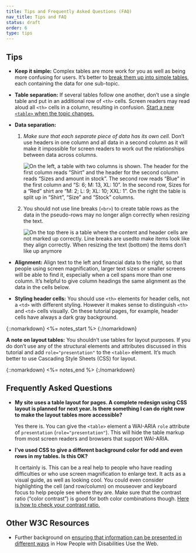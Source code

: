 ```yaml
---
title: Tips and Frequently Asked Questions (FAQ)
nav_title: Tips and FAQ
status: draft
order: 6
type: tips
---
```


## Tips

-   **Keep it simple:** Complex tables are more work for you as well as being more confusing for users. It’s better to [break them up into simple tables](multi-level.html#split-up-multi-level-tables), each containing the data for one sub-topic.

-   **Table separation:** If several tables follow one another, don’t use a single table and put in an additional row of `<th>` cells. Screen readers may read aloud all `<th>` cells in a column, resulting in confusion. [Start a new `<table>` when the topic changes.](multi-level.html#split-up-multi-level-tables)

-   **Data separation:** 

    1.  *Make sure that each separate piece of data has its own cell.* Don’t use headers in one column and all data in a second column as it will make it impossible for screen readers to work out the relationships between data across columns.
    
        ![On the left, a table with two columns is shown. The header for the first column reads “Shirt” and the header for the second column reads “Sizes and amount in stock”. The second row reads “Blue” in the first column and “S: 6; M: 13, XL: 10”. In the second row, Sizes for a “Red” shirt are “M: 2; L: 9; XL: 10; XXL: 1”. On the right the table is split up in “Shirt”, “Size” and “Stock” columns.](headers-in-one-column-all-data-in-second.png)

    2. You should not use line breaks (`<br>`) to create table rows as the data in the pseudo-rows may no longer align correctly when resizing the text.
    
         ![On the top there is a table where the content and header cells are not marked up correctly. Line breaks are usedto make items look like they align correctly. When resizing the text (bottom) the items don’t like up anymore](table-text-resize.png)

-   **Alignment:** Align text to the left and financial data to the right, so that people using screen magnification, larger text sizes or smaller screens will be able to find it, especially when a cell spans more than one column. It’s  helpful to give column headings the same alignment as the data in the cells below.

-   **Styling header cells:** You should use `<th>` elements for header cells, not a `<td>` with different styling. However it makes sense to distinguish `<th>` and `<td>` cells visually. On these tutorial pages, for example, header cells have always a dark gray background.


{::nomarkdown}
<%= notes_start %>
{:/nomarkdown}

**A note on layout tables:** You shouldn’t use tables for layout purposes. If you do don’t use any of the structural elements and attributes discussed in this tutorial and add `role="presentation"` to the `<table>` element. It’s much better to use Cascading Style Sheets (CSS) for layout.

{::nomarkdown}
<%= notes_end %>
{:/nomarkdown}

## Frequently Asked Questions

-   **My site uses a table layout for pages. A complete redesign using CSS layout is planned for next year. Is there something I can do right now to make the layout tables more accessible?**

    Yes there is. You can give the `<table>` element a WAI-ARIA `role` attribute of `presentation` (`role="presentation"`). This will hide the table markup from most screen readers and browsers that support WAI-ARIA.

-   **I’ve used CSS to give a different background color for odd and even rows in my tables. Is this OK?**

    It certainly is. This can be a real help to people who have reading difficulties or who use screen magnification to enlarge text. It acts as a visual guide, as well as looking cool. You could even consider highlighting the cell (and row/column) on mouseover and keyboard focus to help people see where they are. Make sure that the contrast ratio (“color contrast”) is good for both color combinations though. [Here is how to check your contrast ratio.](http://www.w3.org/WAI/eval/preliminary#contrast)

## Other W3C Resources

-   Further background on [ensuring that information can be presented in different ways](http://www.w3.org/WAI/intro/people-use-web/principles#adaptable) in How People with Disabilities Use the Web.
